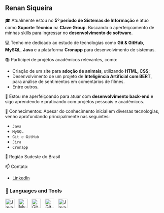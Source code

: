 ## Renan Siqueira

🎓 Atualmente estou no **5º período de Sistemas de Informação** e atuo como **Suporte Técnico** na **Clave Group**. Buscando o aperfeiçoamento de minhas skills para ingressar no **desenvolvimento de software**.

💻 Tenho me dedicado ao estudo de tecnologias como **Git & GitHub**, **MySQL**, **Java** e a plataforma **Cronapp** para desenvolvimento de sistemas.

📚 Participei de projetos acadêmicos relevantes, como:
- Criação de um site para **adoção de animais**, utilizando **HTML, CSS**;
- Desenvolvimento de um projeto de **Inteligência Artificial com BERT**, para análise de sentimentos em comentários de filmes.
- Entre outros.

🚀 Estou me aperfeiçoando para atuar com **desenvolvimento back-end** e sigo aprendendo e praticando com projetos pessoais e acadêmicos.

📌 Conhecimentos:
Apesar do conhecimento inicial em diversas tecnologias, venho aprofundando principalmente nas seguintes:
- `Java`
- `MySQL`
- `Git e GitHub`
- `Jira`
- `Cronapp`

📍 Região Sudeste do Brasil

📫 Contato:
- [LinkedIn](https://www.linkedin.com/in/renan-siqueira-dos-passos/)

### 🧰 Languages and Tools

<img align="left" alt="Java" width="30px" style="padding-right:10px;" src="https://cdn.jsdelivr.net/gh/devicons/devicon/icons/java/java-original.svg"/>
<img align="left" alt="MySQL" width="30px" style="padding-right:10px;" src="https://cdn.jsdelivr.net/gh/devicons/devicon/icons/mysql/mysql-original.svg"/>
<img align="left" alt="Git" width="30px" style="padding-right:10px;" src="https://cdn.jsdelivr.net/gh/devicons/devicon/icons/git/git-original.svg"/>
<img align="left" alt="GitHub" width="30px" style="padding-right:10px;" src="https://cdn.jsdelivr.net/gh/devicons/devicon/icons/github/github-original.svg"/>
<img align="left" alt="JavaScript" width="30px" style="padding-right:10px;" src="https://cdn.jsdelivr.net/gh/devicons/devicon@latest/icons/jira/jira-original-wordmark.svg" />
          

<br />
